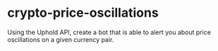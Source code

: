 # crypto-price-oscillations
Using the Uphold API, create a bot that is able to alert you about price oscillations on a given currency pair.
